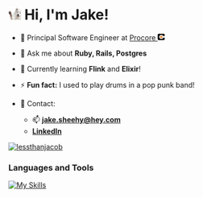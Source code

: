 # <img src="assets/waveboi.gif" width="25"/></img> Hi, I'm Jake!

- 💼 Principal Software Engineer at [Procore <img src="assets/procore_logo.png" width="15" height="15"></img>](https://careers.procore.com/homepage)

- 💬 Ask me about **Ruby, Rails, Postgres**

- 🌱 Currently learning **Flink** and **Elixir**!

- ⚡ **Fun fact:** I used to play drums in a pop punk band!

- 🔗 Contact:
  - 📫 **jake.sheehy@hey.com**
  - **[LinkedIn](https://www.linkedin.com/in/jacob-sheehy)**

<p align="left">
  <a href="https://github.com/ryo-ma/github-profile-trophy">
    <img src="https://github-profile-trophy.vercel.app/?username=lessthanjacob&theme=nord&title=Commits,Reviews,Experience,PR" alt="lessthanjacob" />
  </a>
</p>

<h3 align="left">Languages and Tools</h3>

[![My Skills](https://skillicons.dev/icons?i=ruby,rails,postgres,python,mysql,redis,kafka,&perline=4)](https://skillicons.dev)
